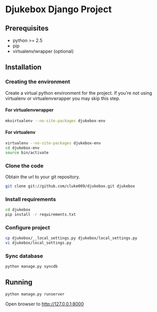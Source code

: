 # Djukebox Django Project #
## Prerequisites ##

- python >= 2.5
- pip
- virtualenv/wrapper (optional)

## Installation ##
### Creating the environment ###
Create a virtual python environment for the project.
If you're not using virtualenv or virtualenvwrapper you may skip this step.

#### For virtualenvwrapper ####
```bash
mkvirtualenv --no-site-packages djukebox-env
```

#### For virtualenv ####
```bash
virtualenv --no-site-packages djukebox-env
cd djukebox-env
source bin/activate
```

### Clone the code ###
Obtain the url to your git repository.

```bash
git clone git://github.com/cluke009/djukebox.git djukebox
```

### Install requirements ###
```bash
cd djukebox
pip install -r requirements.txt
```

### Configure project ###
```bash
cp djukebox/__local_settings.py djukebox/local_settings.py
vi djukebox/local_settings.py
```

### Sync database ###
```bash
python manage.py syncdb
```

## Running ##
```bash
python manage.py runserver
```

Open browser to http://127.0.0.1:8000
